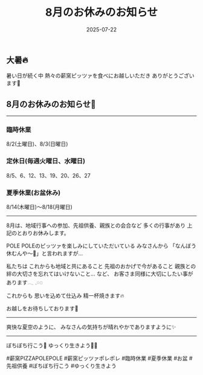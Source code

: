 ﻿---
title: '8月のお休みのお知らせ'
date: '2025-07-22'
image: '/images/8月休み.png'
description: '暑い日が続く中...詳細を表示'
lang: 'ja'
featured: true
tags: ['営業・お知らせ', '季節・自然']
---

## 大暑🔥

暑い日が続く中
熱々の薪窯ピッツァを食べにお越しいただき
ありがとうございます🌿

## 8月のお休みのお知らせ📢

---

### 臨時休業
8/2(土曜日)、8/3(日曜日)

### 定休日(毎週火曜日、水曜日)
8/5、6、12、13、19、20、26、27

### 夏季休業(お盆休み)
8/14(木曜日)〜8/18(月曜日)

---

8月は、地域行事への参加、先祖供養、親族との会合など
多くの行事があり
上記のとおりお休みします。

POLE POLEのピッツァを楽しみにしていただいている
みなさんから
「なんぼう休むんや〜😤」と言われますが…

私たちは
これからも地域と共にあること
先祖のおかげで今があること
親族との絆の大切さを忘れてはいけないこと…
など、
お客さま同様に大切にしたい事があります𓂃 𓈒𓏸◌

これからも
思いを込めて仕込み
精一杯焼きます🔥

お越しをお待ちしております🌻

---

爽快な夏空のように、
みなさんの気持ちが晴れやかでありますように✨

---

ぼちぼち行こう👣
ゆっくり生きよう🐢➿

#薪窯PIZZAPOLEPOLE #薪窯ピッツァポレポレ #臨時休業 #夏季休業 #お盆 #先祖供養 #ぼちぼち行こう #ゆっくり生きよう
